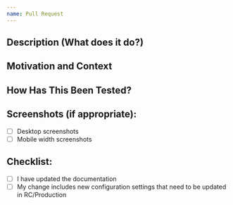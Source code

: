 ```yaml
---
name: Pull Request
---
```

<!--- Provide a general summary of your changes in the Title above -->

## Description (What does it do?)
<!--- Describe your changes in detail -->
<!--- Closes # --->
<!--- Fixes # --->

## Motivation and Context
<!--- Why is this change required? What problem does it solve? -->
<!--- If it fixes an open issue, please link to the issue here. -->

## How Has This Been Tested?
<!--- Please describe in detail how you tested your changes. -->
<!--- Include details of your testing environment, any set-up required --->
<!--- (e.g. data entry required for validation) and the tests you ran to -->
<!--- see how your change affects other areas of the code, etc. -->

## Screenshots (if appropriate):
- [ ] Desktop screenshots
- [ ] Mobile width screenshots

## Checklist:
<!--- Go over all the following points, and put an `x` in all the boxes that apply. -->
<!--- If you're unsure about any of these, don't hesitate to ask. We're here to help! -->
- [ ] I have updated the documentation
- [ ] My change includes new configuration settings that need to be updated in RC/Production
